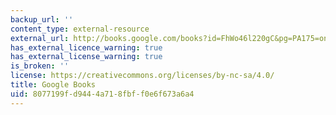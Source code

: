 ```yaml
---
backup_url: ''
content_type: external-resource
external_url: http://books.google.com/books?id=FhWo46l220gC&pg=PA175=onepage
has_external_licence_warning: true
has_external_license_warning: true
is_broken: ''
license: https://creativecommons.org/licenses/by-nc-sa/4.0/
title: Google Books
uid: 8077199f-d944-4a71-8fbf-f0e6f673a6a4
---
```

